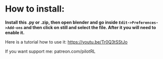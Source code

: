 # How to install:
**Install this .py or .zip, then open blender and go inside `Edit->Preferences->Add-ons` and then click on still and select the file. After it you will need to enable it.**

Here is a tutorial how to use it:
https://youtu.be/Tr0Q3tSStJo

If you want support me:
patreon.com/pilotRL
